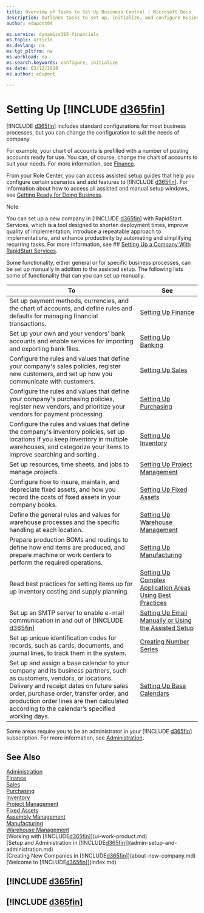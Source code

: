 ```yaml
---
title: Overview of Tasks to Set Up Business Central | Microsoft Docs
description: Outlines tasks to set up, initialize, and configure Business Central to suit your needs.
author: edupont04

ms.service: dynamics365-financials
ms.topic: article
ms.devlang: na
ms.tgt_pltfrm: na
ms.workload: na
ms.search.keywords: configure, initialize
ms.date: 03/12/2018
ms.author: edupont

---
```

# Setting Up [!INCLUDE [d365fin](includes/d365fin_md.md)]
[!INCLUDE [d365fin](includes/d365fin_md.md)] includes standard configurations for most business processes, but you can change the configuration to suit the needs of company.

For example, your chart of accounts is prefilled with a number of posting accounts ready for use. You can, of course, change the chart of accounts to suit your needs. For more information, see [Finance](finance.md).

From your Role Center, you can access assisted setup guides that help you configure certain scenarios and add features to [!INCLUDE [d365fin](includes/d365fin_md.md)]. For information about how to access all assisted and manual setup windows, see [Getting Ready for Doing Business](ui-get-ready-business.md).

> [!NOTE]
> You can set up a new company in [!INCLUDE [d365fin](includes/d365fin_md.md)] with RapidStart Services, which is a tool designed to shorten deployment times, improve quality of implementation, introduce a repeatable approach to implementations, and enhance productivity by automating and simplifying recurring tasks. For more information, see ## [Setting Up a Company With RapidStart Services](admin-set-up-a-company-with-rapidstart.md).

Some functionality, either general or for specific business processes, can be set up manually in addition to the assisted setup. The following lists some of functionality that can you can set up manually.


|                                                                                                                                                     To                                                                                                                                                      |                                                          See                                                          |
|-------------------------------------------------------------------------------------------------------------------------------------------------------------------------------------------------------------------------------------------------------------------------------------------------------------|-----------------------------------------------------------------------------------------------------------------------|
|                                                                                      Set up payment methods, currencies, and the chart of accounts, and define rules and defaults for managing financial transactions.                                                                                      |                                    [Setting Up Finance](finance-setup-finance.md)                                     |
|                                                                                                 Set up your own and your vendors' bank accounts and enable services for importing and exporting bank files.                                                                                                 |                                      [Setting Up Banking](bank-setup-banking.md)                                      |
|                                                                              Configure the rules and values that define your company's sales policies, register new customers, and set up how you communicate with customers.                                                                               |                                       [Setting Up Sales](sales-setup-sales.md)                                        |
|                                                                          Configure the rules and values that define your company's purchasing policies, register new vendors, and prioritize your vendors for payment processing.                                                                           |                                [Setting Up Purchasing](purchasing-setup-purchasing.md)                                |
|                                                  Configure the rules and values that define the company's inventory policies, set up locations if you keep inventory in multiple warehouses, and categorize your items to improve searching and sorting .                                                   |                                 [Setting Up Inventory](inventory-setup-inventory.md)                                  |
|                                                                                                                         Set up resources, time sheets, and jobs to manage projects.                                                                                                                         |                              [Setting Up Project Management](projects-setup-projects.md)                              |
|                                                                                     Configure how to insure, maintain, and depreciate fixed assets, and how you record the costs of fixed assets in your company books.                                                                                     |                                        [Setting Up Fixed Assets](fa-setup.md)                                         |
|                                                                                                   Define the general rules and values for warehouse processes and the specific handling at each location.                                                                                                   |                            [Setting Up Warehouse Management](warehouse-setup-warehouse.md)                            |
|                                                                             Prepare production BOMs and routings to define how end items are produced, and prepare machine or work centers to perform the required operations.                                                                              |                       [Setting Up Manufacturing](production-configure-production-processes.md)                        |
|                                                                                                           Read best practices for setting items up for up inventory costing and supply planning.                                                                                                            | [Setting Up Complex Application Areas Using Best Practices](set-up-complex-application-areas-using-best-practices.md) |
|                                                                                               Set up an SMTP server to enable e-mail communication in and out of [!INCLUDE [d365fin](includes/d365fin_md.md)]                                                                                               |                  [Setting Up Email Manually or Using the Assisted Setup](madeira-how-setup-email.md)                  |
|                                                                                          Set up unique identification codes for records, such as cards, documents, and journal lines, to track them in the system.                                                                                          |                                 [Creating Number Series](ui-create-number-series.md)                                  |
| Set up and assign a base calendar to your company and its business partners, such as customers, vendors, or locations. Delivery and receipt dates on future sales order, purchase order, transfer order, and production order lines are then calculated according to the calendar’s specified working days. |                          [Setting Up Base Calendars](across-how-to-assign-base-calendars.md)                          |

Some areas require you to be an administrator in your [!INCLUDE [d365fin](includes/d365fin_md.md)] subscription. For more information, see [Administration](admin-setup-and-administration.md).  

## See Also
[Administration](admin-setup-and-administration.md)  
[Finance](finance.md)  
[Sales](sales-manage-sales.md)  
[Purchasing](purchasing-manage-purchasing.md)  
[Inventory](inventory-manage-inventory.md)    
[Project Management](projects-manage-projects.md)  
[Fixed Assets](fa-manage.md)    
[Assembly Management](assembly-assemble-items.md)  
[Manufacturing](production-manage-manufacturing.md)  
[Warehouse Management](warehouse-manage-warehouse.md)  
[Working with [!INCLUDE[d365fin](includes/d365fin_md.md)]](ui-work-product.md)  
[Setup and Administration in [!INCLUDE[d365fin](includes/d365fin_md.md)]](admin-setup-and-administration.md)  
[Creating New Companies in [!INCLUDE[d365fin](includes/d365fin_md.md)]](about-new-company.md)  
[Welcome to [!INCLUDE[d365fin](includes/d365fin_md.md)]](index.md)  

## [!INCLUDE [d365fin](includes/free_trial_md.md)]  
## [!INCLUDE [d365fin](includes/training_link_md.md)]
